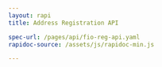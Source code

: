 ```yaml
---
layout: rapi
title: Address Registration API

spec-url: /pages/api/fio-reg-api.yaml
rapidoc-source: /assets/js/rapidoc-min.js

---
```

